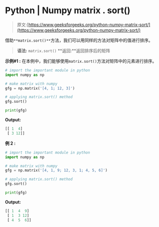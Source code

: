 # Python | Numpy matrix . sort()

> 原文:[https://www.geeksforgeeks.org/python-numpy-matrix-sort/](https://www.geeksforgeeks.org/python-numpy-matrix-sort/)

借助`**matrix.sort()**`方法，我们可以用同样的方法对矩阵中的值进行排序。

> **语法:** `matrix.sort()`
> **返回:**返回排序后的矩阵

**示例#1 :**
在本例中，我们能够使用`matrix.sort()`方法对矩阵中的元素进行排序。

```py
# import the important module in python
import numpy as np

# make matrix with numpy
gfg = np.matrix('[4, 1; 12, 3]')

# applying matrix.sort() method
gfg.sort()

print(gfg)
```

**Output:**

```py
[[ 1  4]
 [ 3 12]]

```

**例 2 :**

```py
# import the important module in python
import numpy as np

# make matrix with numpy
gfg = np.matrix('[4, 1, 9; 12, 3, 1; 4, 5, 6]')

# applying matrix.sort() method
gfg.sort()

print(gfg)
```

**Output:**

```py
[[ 1  4  9]
 [ 1  3 12]
 [ 4  5  6]]

```